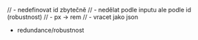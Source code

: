 // - nedefinovat id zbytečně 
// - nedělat podle inputu ale podle id (robustnost)
// - px -> rem
// - vracet jako json
- redundance/robustnost